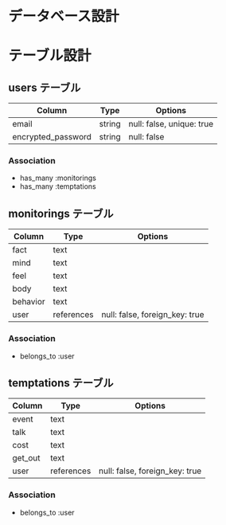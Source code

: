 # データベース設計

# テーブル設計

## users テーブル

| Column             | Type   | Options                   |
| ------------------ | ------ | ------------------------- |
| email              | string | null: false, unique: true |
| encrypted_password | string | null: false               |

### Association

- has_many :monitorings
- has_many :temptations

## monitorings テーブル

| Column     | Type       | Options                        |
| ---------- | ---------- | ------------------------------ |
| fact       | text       |                                |
| mind       | text       |                                |
| feel       | text       |                                |
| body       | text       |                                |
| behavior   | text       |                                |
| user       | references | null: false, foreign_key: true |

### Association

- belongs_to :user

## temptations テーブル

| Column     | Type       | Options                        |
| ---------- | ---------- | ------------------------------ |
| event      | text       |                                |
| talk       | text       |                                |
| cost       | text       |                                |
| get_out    | text       |                                |
| user       | references | null: false, foreign_key: true |

### Association

- belongs_to :user